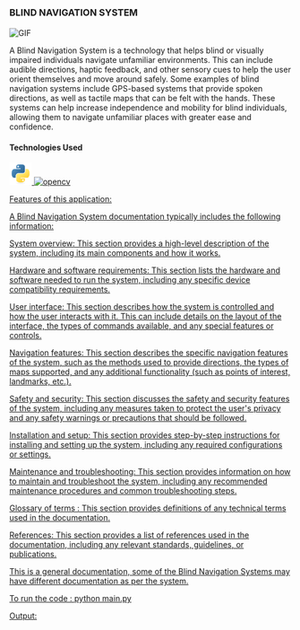 <h3 class="GeneratedText">BLIND NAVIGATION SYSTEM</h3>

<img class="align" align="center" alt="GIF" src="https://github.com/abhisheknaiidu/abhisheknaiidu/blob/master/code.gif?raw=true" width="500" height="320" />
<br>

<p>A Blind Navigation System is a technology that helps blind or visually impaired individuals navigate unfamiliar environments. This can include audible directions, haptic feedback, and other sensory cues to help the user orient themselves and move around safely. Some examples of blind navigation systems include GPS-based systems that provide spoken directions, as well as tactile maps that can be felt with the hands. These systems can help increase independence and mobility for blind individuals, allowing them to navigate unfamiliar places with greater ease and confidence.</p>

<h4> Technologies Used</h4>

<a href="https://www.python.org" target="_blank" rel="noreferrer"> <img src="https://raw.githubusercontent.com/devicons/devicon/master/icons/python/python-original.svg" alt="python" width="40" height="40"/>
  <a href="https://opencv.org/" target="_blank" rel="noreferrer"> <img src="https://www.vectorlogo.zone/logos/opencv/opencv-icon.svg" alt="opencv" width="40" height="40"/>

 Features of this application:
    <p>A Blind Navigation System documentation typically includes the following information:

System overview: This section provides a high-level description of the system, including its main components and how it works.

Hardware and software requirements: This section lists the hardware and software needed to run the system, including any specific device compatibility requirements.

User interface: This section describes how the system is controlled and how the user interacts with it. This can include details on the layout of the interface, the types of commands available, and any special features or controls.

Navigation features: This section describes the specific navigation features of the system, such as the methods used to provide directions, the types of maps supported, and any additional functionality (such as points of interest, landmarks, etc.).

Safety and security: This section discusses the safety and security features of the system, including any measures taken to protect the user's privacy and any safety warnings or precautions that should be followed.

Installation and setup: This section provides step-by-step instructions for installing and setting up the system, including any required configurations or settings.

Maintenance and troubleshooting: This section provides information on how to maintain and troubleshoot the system, including any recommended maintenance procedures and common troubleshooting steps.

Glossary of terms : This section provides definitions of any technical terms used in the documentation.

References: This section provides a list of references used in the documentation, including any relevant standards, guidelines, or publications.

This is a general documentation, some of the Blind Navigation Systems may have different documentation as per the system.</p>
 To run the code :
    python main.py
    
    
  Output:
    
